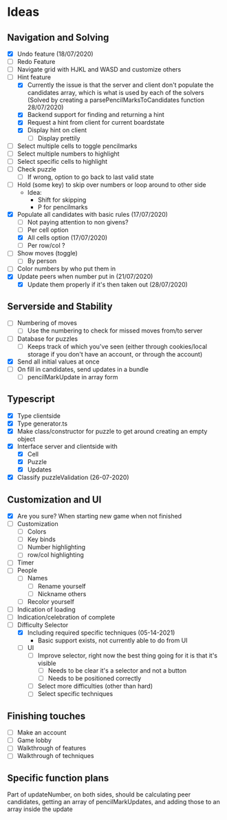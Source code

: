 # Ideas

## Navigation and Solving

- [x] Undo feature (18/07/2020)
- [ ] Redo Feature
- [ ] Navigate grid with HJKL and WASD and customize others
- [ ] Hint feature
  - [x] Currently the issue is that the server and client don't populate the candidates array, which is what is used by each of the solvers (Solved by creating a parsePencilMarksToCandidates function 28/07/2020)
  - [x] Backend support for finding and returning a hint
  - [x] Request a hint from client for current boardstate
  - [x] Display hint on client
    - [ ] Display prettily
- [ ] Select multiple cells to toggle pencilmarks
- [ ] Select multiple numbers to highlight
- [ ] Select specific cells to highlight
- [ ] Check puzzle
  - [ ] If wrong, option to go back to last valid state
- [ ] Hold (some key) to skip over numbers or loop around to other side
  - Idea:
    - Shift for skipping
    - P for pencilmarks
- [x] Populate all candidates with basic rules (17/07/2020)
  - [ ] Not paying attention to non givens?
  - [ ] Per cell option
  - [x] All cells option (17/07/2020)
  - [ ] Per row/col ?
- [ ] Show moves (toggle)
  - [ ] By person
- [ ] Color numbers by who put them in
- [x] Update peers when number put in (21/07/2020)
  - [x] Update them properly if it's then taken out (28/07/2020)

## Serverside and Stability

- [ ] Numbering of moves
  - [ ] Use the numbering to check for missed moves from/to server
- [ ] Database for puzzles
  - [ ] Keeps track of which you've seen (either through cookies/local storage if you don't have an account, or through the account)
- [x] Send all initial values at once
- [ ] On fill in candidates, send updates in a bundle
  - [ ] pencilMarkUpdate in array form

## Typescript

- [x] Type clientside
- [x] Type generator.ts
- [x] Make class/constructor for puzzle to get around creating an empty object
- [x] Interface server and clientside with
  - [x] Cell
  - [x] Puzzle
  - [x] Updates
- [x] Classify puzzleValidation (26-07-2020)
  
## Customization and UI

- [x] Are you sure? When starting new game when not finished
- [ ] Customization
  - [ ] Colors
  - [ ] Key binds
  - [ ] Number highlighting
  - [ ] row/col highlighting
- [ ] Timer
- [ ] People
  - [ ] Names
    - [ ] Rename yourself
    - [ ] Nickname others
  - [ ] Recolor yourself
- [ ] Indication of loading
- [ ] Indication/celebration of complete
- [ ] Difficulty Selector
  - [x] Including required specific techniques (05-14-2021)
    - Basic support exists, not currently able to do from UI
  - [ ] UI
    - [ ] Improve selector, right now the best thing going for it is that it's visible
      - [ ] Needs to be clear it's a selector and not a button
      - [ ] Needs to be positioned correctly
    - [ ] Select more difficulties (other than hard)
    - [ ] Select specific techniques

## Finishing touches

- [ ] Make an account
- [ ] Game lobby
- [ ] Walkthrough of features
- [ ] Walkthrough of techniques

## Specific function plans

Part of updateNumber, on both sides, should be calculating peer candidates, getting an array of pencilMarkUpdates, and adding those to an array inside the update
